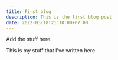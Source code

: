 ```yaml
---
title: First blog
description: This is the first blog post
date: 2022-03-18T21:10:00+07:00
---
```


Add the stuff here.

This is my stuff that I've written here.
